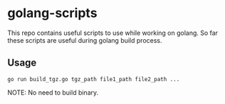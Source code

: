 # golang-scripts

This repo contains useful scripts to use while working on golang.
So far these scripts are useful during golang build process.

## Usage

```
go run build_tgz.go tgz_path file1_path file2_path ...
```

NOTE: No need to build binary.
